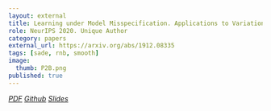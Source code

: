 ```yaml
---
layout: external
title: Learning under Model Misspecification. Applications to Variational and Ensemble methods
role: NeurIPS 2020. Unique Author
category: papers
external_url: https://arxiv.org/abs/1912.08335
tags: [sade, rnb, smooth]
image:
  thumb: P2B.png
published: true
---
```



<!--

Virtually any model we use in machine learning to make predictions does not perfectly represent reality. So, most of the learning happens under model misspecification. In this work, we present a novel analysis of the generalization performance of Bayesian model averaging under model misspecification and i.i.d. data using a new family of second-order PAC-Bayes bounds. This analysis shows, in simple and intuitive terms, that Bayesian model averaging provides suboptimal generalization performance when the model is misspecified. In consequence, we provide strong theoretical arguments showing that Bayesian methods are not optimal for learning predictive models, unless the model class is perfectly specified. Using novel second-order PAC-Bayes bounds, we derive a new family of Bayesian-like algorithms, which can be implemented as variational and ensemble methods. The output of these algorithms is a new posterior distribution, different from the Bayesian posterior, which induces a posterior predictive distribution with better generalization performance. Experiments with Bayesian neural networks illustrate these findings.


Masegosa, A. R., Learning under Model Misspecification: Applications to Variational and Ensemble methods. Submitted to NeurIPS 2020.

Masegosa, A. R., Bayesian model averaging is suboptimal for generalization under model misspecification. ICML 2020 Workshop on Uncertainty and Robustness in Deep Learning 2020.
-->

<a href="https://arxiv.org/abs/1912.08335"><i class="fa fa-file-pdf-o" aria-hidden="true"> PDF</i></a> <a href="https://github.com/PGM-Lab/PAC2BAYES"><i class="fa fa-github" aria-hidden="true" > Github</i></a> <a href="/papers/P2B-Slides.pdf"><i class="fa fa-line-chart" aria-hidden="true" > Slides</i></a>

